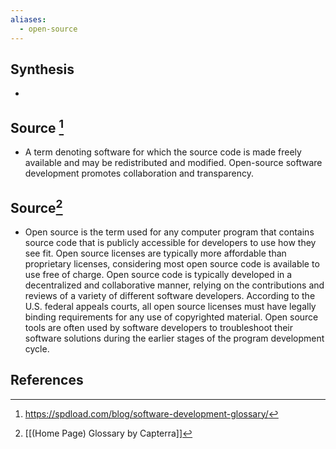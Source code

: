 ```yaml
---
aliases:
  - open-source
---
```

## Synthesis
- 
## Source [^1]
- A term denoting software for which the source code is made freely available and may be redistributed and modified. Open-source software development promotes collaboration and transparency.
## Source[^2]
- Open source is the term used for any computer program that contains source code that is publicly accessible for developers to use how they see fit. Open source licenses are typically more affordable than proprietary licenses, considering most open source code is available to use free of charge. Open source code is typically developed in a decentralized and collaborative manner, relying on the contributions and reviews of a variety of different software developers. According to the U.S. federal appeals courts, all open source licenses must have legally binding requirements for any use of copyrighted material. Open source tools are often used by software developers to troubleshoot their software solutions during the earlier stages of the program development cycle.
## References

[^1]: https://spdload.com/blog/software-development-glossary/
[^2]: [[(Home Page) Glossary by Capterra]]